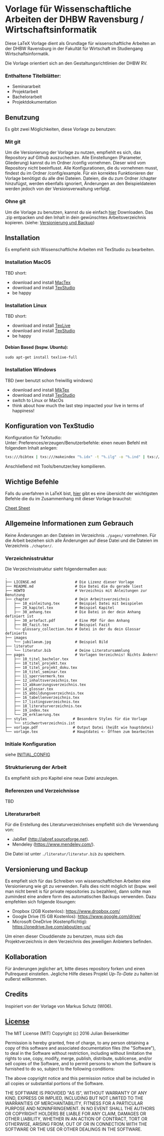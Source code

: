 # Vorlage für Wissenschaftliche Arbeiten der DHBW Ravensburg / Wirtschaftsinformatik
Diese LaTeX Vorlage dient als Grundlage für wissenschaftliche Arbeiten an der DHBW Ravensburg in der Fakultät für Wirtschaft im Studiengang Wirtschaftsinformatik.

Die Vorlage orientiert sich an den Gestaltungsrichtlinien der DHBW RV.

### Enthaltene Titelblätter:                                                
 - Seminararbeit    
 - Projektarbeit
 - Bachelorarbeit
 - Projektdokumentation

## Benutzung
Es gibt zwei Möglichkeiten, diese Vorlage zu benutzen:

### Mit git
Um die Versionierung der Vorlage zu nutzen, empfiehlt es sich, das Repository auf Github auszuchecken. Alle Einstellungen (Parameter, Gliederung) kannst du im Ordner /config vornehmen. Dieser wird vom Repository nicht beeinflusst. Alle Konfigurationen, die du vornehmen musst, findest du im Ordner /config/example. Für ein korrektes Funktionieren der Vorlage benötigst du alle drei Dateien.
Dateien, die du zum Ordner /chapter hinzufügst, werden ebenfalls ignoriert, Änderungen an den Beispieldateien werden jedoch von der Versionsverwaltung verfolgt.

### Ohne git
Um die Vorlage zu benutzen, kannst du sie einfach [hier](https://github.com/julianbei/vorlage-dhbw-rv-wi/archive/master.zip) Downloaden.
Das .zip entpacken und den Inhalt in dein gewünschtes Arbeitsverzeichnis kopieren. (siehe: [Versionierung und Backup]( #Versionierung-und-Backup))

## Installation
Es empfiehlt sich Wissenschaftliche Arbeiten mit TexStudio zu bearbeiten.

### Installation MacOS
TBD
short:
- download and install [MacTex](https://tug.org/mactex/)
- download and install [TexStudio](http://www.texstudio.org/)
- be happy

### Installation Linux
TBD
short:
- download and install [TexLive](https://www.tug.org/texlive/)
- download and install [TexStudio](http://www.texstudio.org/)
- be happy

#### Debian Based (bspw. Ubuntu):

```
sudo apt-get install texlive-full
```

### Installation Windows
TBD (wer benutzt schon freiwillig windows)
- download and install [MikTex](http://miktex.org/)
- download and install [TexStudio](http://www.texstudio.org/)
- switch to Linux or MacOs
- think about how much the last step impacted your live in terms of happiness!

## Konfiguration von TexStudio
Konfiguration für TeXstudio: <br>
Unter: Preferences/erzeugen/Benutzerbefehle:
einen neuen Befehl mit folgendem Inhalt anlegen:
```bash
txs:///bibtex | txs:///makeindex "%.idx" -t "%.ilg" -o "%.ind" | txs:///makeindex -g -s "styles/stichwortverzeichnis.ist" % | txs:///makeindex "%.nlo" -s nomencl.ist -o "%.nls" | txs:///makeindex  -s "%.ist" -t "%.glg" -o "%.gls" "%.glo"
```
Anschließend mit Tools/benutzer/key kompilieren.									  

## Wichtige Befehle
Falls du unerfahren in LaTeX bist,
[hier](HOWTO/CHEAT_SHEET.md) gibt es eine übersicht der wichtigsten Befehle die du im Zusammenhang mit dieser Vorlage brauchst:

[Cheet Sheet](HOWTO/CHEAT_SHEET.md)

## Allgemeine Informationen zum Gebrauch
Keine Änderungen an den Dateien im Verzeichnis ```./pages/``` vornehmen. Für die Arbeit beziehen sich alle Änderungen auf diese Datei und die Dateien im Verzeichnis ```./chapter/```.

### Verzeichnisstruktur
Die Verzeichnisstruktur sieht folgendermaßen aus:
```
.
├── LICENSE.md                  # Die Lizenz dieser Vorlage
├── README.md                   # Die Datei die du gerade liest
├── HOWTO                       # Verzeichnis mit Anleitungen zur Benutzung
├── chapter                     # Dein Arbeitsverzeichnis
│   ├── 10_einleitung.tex       # Beispiel Datei mit beispielen
│   ├── 20_kapitel.tex          # Beispiel Kapitel
│   ├── 30_anhang.tex           # Die Datei in der dein Anhang definiert ist
│   ├── 30_artefact.pdf         # Eine PDF für den Anhang
│   ├── 80_fazit.tex            # Beispiel Fazit
│   └── glossary_collection.tex # Datei in der du dein Glossar definierts
├── images
│   └── jubilaeum.jpg           # Beispiel Bild
├── literatur
│   └── literatur.bib           # Deine Literatursammlung
├── pages                       # Vorlagen Verzeichnis! Nichts Ändern!
│   ├── 10_titel_bachelor.tex
│   ├── 10_titel_projekt.tex
│   ├── 10_titel_projekt_doku.tex
│   ├── 10_titel_seminar.tex
│   ├── 11_sperrvermerk.tex
│   ├── 12_inhaltsverzeichnis.tex
│   ├── 13_abkuerzungsverzeichnis.tex
│   ├── 14_glossar.tex
│   ├── 15_abbildungsverzeichnis.tex
│   ├── 16_tabellenverzeichnis.tex
│   ├── 17_listingsverzeichnis.tex
│   ├── 18_literaturverzeichnis.tex
│   ├── 19_index.tex
│   └── 20_erklaerung.tex
├── styles                     # Besondere Styles für die Vorlage
│   └── stichwortverzeichnis.ist
├── vorlage.pdf                # Output Datei (heißt wie hauptdatei)
└── vorlage.tex                # Hauptdatei <- Öffnen zum bearbeiten
```
### Initiale Konfiguration
siehe [INITIAL_CONFIG](HOWTO/INITIAL_CONFIG.md)

### Strukturierung der Arbeit
Es empfiehlt sich pro Kapitel eine neue Datei anzulegen.

### Referenzen und Verzeichnisse
TBD

### Literaturarbeit
Für die Erstellung des Literaturverzeichnises empfiehlt sich die Verwendung von:
- JabRef (http://jabref.sourceforge.net).
- Mendeley (https://www.mendeley.com/).

Die Datei ist unter ```./literatur/literatur.bib``` zu speichern.                                        


## <a name="Versionierung-und-Backup"></a>Versionierung und Backup
Es empfielt sich für das Schreiben von wissenschaftlichen Arbeiten eine Versionierung wie git zu verwenden.
Falls dies nicht möglich ist (bspw. weil man nicht bereit is für private repositories zu bezahlen), dann sollte man zumindest eine andere form des automatischen Backups verwenden.
Dazu empfehlen sich folgende lösungen:
  - Dropbox (2GB Kostenlos):
    https://www.dropbox.com/
  - Google Drive (15 GB Kostenlos):
    https://www.google.com/drive/
  - Microsoft OneDrive (Kostenpflichtig):
    https://onedrive.live.com/about/en-us/

Um einen dieser Clouddienste zu benutzen, muss sich das Projektverzeichnis in dem Verzeichnis des jeweiligen Anbieters befinden.

## Kollaboration
Für änderungen jeglicher art, bitte dieses repository forken und einen Pullrequest einstellen.
Jegliche Hilfe dieses Projekt *Up-To-Date* zu halten ist eußerst willkommen.

## Credits
Inspiriert von der Vorlage von Markus Schutz (WI06).

## [License](LICESE.md)
The MIT License (MIT)
Copyright (c) 2016 Julian Beisenkötter

Permission is hereby granted, free of charge, to any person obtaining a copy of this software and associated documentation files (the "Software"), to deal in the Software without restriction, including without limitation the rights to use, copy, modify, merge, publish, distribute, sublicense, and/or sell copies of the Software, and to permit persons to whom the Software is furnished to do so, subject to the following conditions:

The above copyright notice and this permission notice shall be included in all copies or substantial portions of the Software.

THE SOFTWARE IS PROVIDED "AS IS", WITHOUT WARRANTY OF ANY KIND, EXPRESS OR IMPLIED, INCLUDING BUT NOT LIMITED TO THE WARRANTIES OF MERCHANTABILITY, FITNESS FOR A PARTICULAR PURPOSE AND NONINFRINGEMENT. IN NO EVENT SHALL THE AUTHORS OR COPYRIGHT HOLDERS BE LIABLE FOR ANY CLAIM, DAMAGES OR OTHER LIABILITY, WHETHER IN AN ACTION OF CONTRACT, TORT OR OTHERWISE, ARISING FROM, OUT OF OR IN CONNECTION WITH THE SOFTWARE OR THE USE OR OTHER DEALINGS IN THE SOFTWARE.
